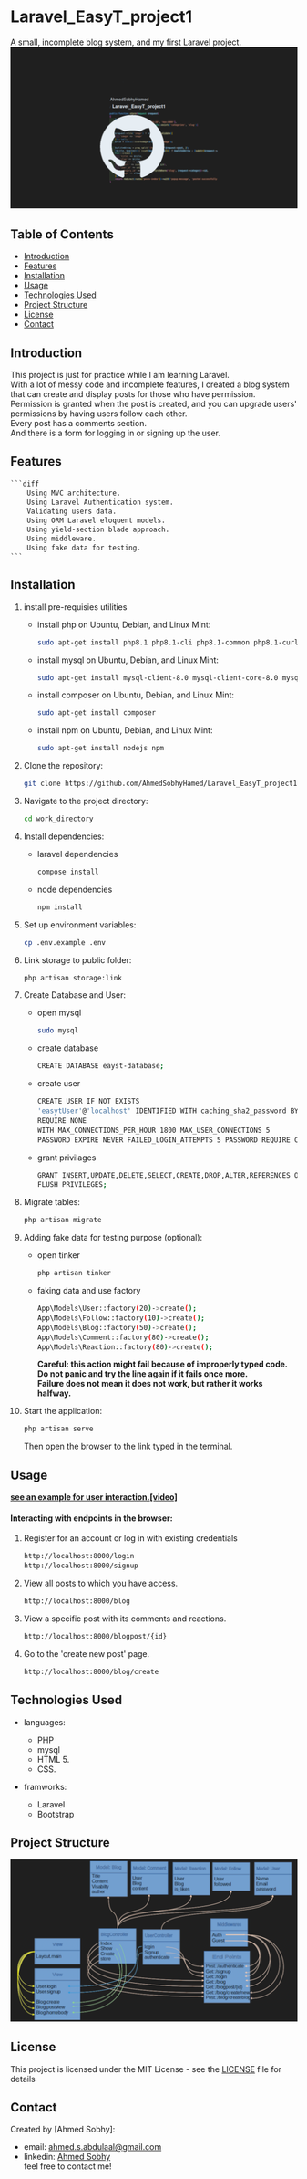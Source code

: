 # Laravel_EasyT_project1

A small, incomplete blog system, and my first Laravel project.
![](repo-image/name.png)

## Table of Contents

-   [Introduction](#introduction)
-   [Features](#features)
-   [Installation](#installation)
-   [Usage](#usage)
-   [Technologies Used](#technologies-used)
-   [Project Structure](#project-structure)
-   [License](#license)
-   [Contact](#contact)

  <!-- intro -->

## Introduction

This project is just for practice while I am learning Laravel.
<br>
With a lot of messy code and incomplete features, I created a blog system that can create and display posts for those who have permission. Permission is granted when the post is created, and you can upgrade users' permissions by having users follow each other.
<br>
Every post has a comments section.
<br>
And there is a form for logging in or signing up the user.

  <!-- technologies was used with links if available -->

## Features

    ```diff
        Using MVC architecture.
        Using Laravel Authentication system.
        Validating users data.
        Using ORM Laravel eloquent models.
        Using yield-section blade approach.
        Using middleware.
        Using fake data for testing.
    ```

  <!-- get start and how to run with the prerequisites mintion -->

## Installation

1. install pre-requisies utilities

    - install php
      on Ubuntu, Debian, and Linux Mint:

        ```sh
        sudo apt-get install php8.1 php8.1-cli php8.1-common php8.1-curl php8.1-mysql
        ```

    - install mysql
      on Ubuntu, Debian, and Linux Mint:

        ```sh
        sudo apt-get install mysql-client-8.0 mysql-client-core-8.0 mysql-server-core-8.0
        ```

    - install composer
      on Ubuntu, Debian, and Linux Mint:

        ```sh
        sudo apt-get install composer
        ```

    - install npm
      on Ubuntu, Debian, and Linux Mint:

        ```sh
        sudo apt-get install nodejs npm
        ```

2. Clone the repository:

    ```sh
    git clone https://github.com/AhmedSobhyHamed/Laravel_EasyT_project1.git
    ```

3. Navigate to the project directory:

    ```sh
    cd work_directory
    ```

4. Install dependencies:

    - laravel dependencies

        ```sh
        compose install
        ```

    - node dependencies

        ```sh
        npm install
        ```

5. Set up environment variables:

    ```sh
    cp .env.example .env
    ```

6. Link storage to public folder:

    ```sh
    php artisan storage:link
    ```

7. Create Database and User:

    - open mysql

        ```sh
        sudo mysql
        ```

    - create database

        ```sh
        CREATE DATABASE eayst-database;
        ```

    - create user

        ```sh
        CREATE USER IF NOT EXISTS
        'easytUser'@'localhost' IDENTIFIED WITH caching_sha2_password BY 'password'
        REQUIRE NONE
        WITH MAX_CONNECTIONS_PER_HOUR 1800 MAX_USER_CONNECTIONS 5
        PASSWORD EXPIRE NEVER FAILED_LOGIN_ATTEMPTS 5 PASSWORD REQUIRE CURRENT PASSWORD_LOCK_TIME 1;
        ```

    - grant privilages

        ```sh
        GRANT INSERT,UPDATE,DELETE,SELECT,CREATE,DROP,ALTER,REFERENCES ON `eayst-database`.* TO 'easytUser'@'localhost';
        FLUSH PRIVILEGES;
        ```

8. Migrate tables:

    ```sh
    php artisan migrate
    ```

9. Adding fake data for testing purpose (optional):

    - open tinker

        ```sh
        php artisan tinker
        ```

    - faking data and use factory

        ```sh
        App\Models\User::factory(20)->create();
        App\Models\Follow::factory(10)->create();
        App\Models\Blog::factory(50)->create();
        App\Models\Comment::factory(80)->create();
        App\Models\Reaction::factory(80)->create();
        ```

        **Careful: this action might fail because of improperly typed code.**
        <br>
        **Do not panic and try the line again if it fails once more.**
        <br>
        **Failure does not mean it does not work, but rather it works halfway.**

10. Start the application:

    ```sh
    php artisan serve
    ```

    Then open the browser to the link typed in the terminal.

  <!-- usage or how to interact with this technologies like api end points and what they do -->

## Usage

<!-- **You can interact with the project via this link**
[web page on github](https://ahmedsobhyhamed.github.io/Laravel_EasyT_project1/).
<br> -->
**[see an example for user interaction.[video]](http://youtube.com)**

#### Interacting with endpoints in the browser:

1. Register for an account or log in with existing credentials

    ```diff
    http://localhost:8000/login
    http://localhost:8000/signup
    ```

2. View all posts to which you have access.

    ```diff
    http://localhost:8000/blog
    ```

3. View a specific post with its comments and reactions.

    ```diff
    http://localhost:8000/blogpost/{id}
    ```

4. Go to the 'create new post' page.

    ```diff
    http://localhost:8000/blog/create
    ```

## Technologies Used

-   languages:

    -   PHP
    -   mysql
    -   HTML 5.
    -   CSS.

-   framworks:

    -   Laravel
    -   Bootstrap

      <!-- about the project and a digram of how it work -->

## Project Structure

![](repo-image/about.png)

  <!-- licance -->

## License

This project is licensed under the MIT License - see the [LICENSE](/LICENSE) file for details

  <!-- contacts -->

## Contact

Created by [Ahmed Sobhy]:

-   email: [ahmed.s.abdulaal@gmail.com](mailto:ahmed.s.abdulaal@gmail.com)
-   linkedin: [Ahmed Sobhy](https://www.linkedin.com/in/ahmed-sobhy-b824b7201/)
    <br>
    feel free to contact me!
